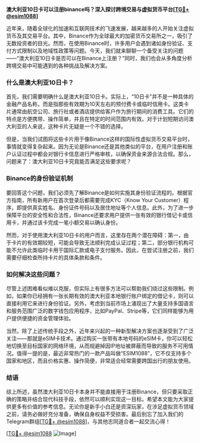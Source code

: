 **澳大利亚10日卡可以注册binance吗？深入探讨跨境交易与虚拟货币平台[[TG💪+ @esim1088](https://t.me/s/esim1088)]**

近年来，随着全球化的加速和互联网技术的飞速发展，越来越多的人开始关注虚拟货币及其交易平台。其中，Binance作为全球最大的加密货币交易所之一，吸引了无数投资者的目光。然而，在使用Binance时，许多用户会遇到诸如身份验证、支付方式限制以及地域性政策等问题。今天，我们就来聊聊一个备受关注的问题——“澳大利亚10日卡是否可以在Binance上注册？”同时，我们也会从多角度分析跨境交易中可能遇到的各种挑战及解决方案。

### 什么是澳大利亚10日卡？

首先，我们需要明确什么是澳大利亚10日卡。实际上，“10日卡”并不是一种具体的金融产品名称，而是指那些有效期为10天左右的预付费卡或临时信用卡。这类卡片通常由航空公司、旅行社或者酒店提供给客户作为旅行期间的消费工具。它们的特点是方便携带、操作简单，并且在特定的时间范围内有效。对于计划短期访问澳大利亚的人来说，这种卡片无疑是一个不错的选择。

但是，当我们试图将这些卡片用于像Binance这样的国际性虚拟货币交易平台时，事情就变得复杂起来。因为无论是Binance还是其他类似的平台，在用户注册和账户认证过程中都会对银行卡信息进行严格审核，以确保资金来源合法合规。那么，问题来了：澳大利亚10日卡究竟能否满足这些要求呢？

### Binance的身份验证机制

要回答这个问题，我们必须先了解Binance是如何实施其身份验证流程的。根据官方指南，所有新用户在首次登录后都需要完成KYC（Know Your Customer）程序，即提供真实姓名、身份证件号码以及居住地址等个人信息。此外，为了进一步保障平台的安全性和合法性，Binance还要求用户提供一张有效的银行借记卡或信用卡，并通过该卡完成一笔小额交易以确认身份。

然而，对于使用澳大利亚10日卡的用户而言，这里存在两个潜在障碍：第一，由于卡片的有效期较短，可能会导致无法顺利完成认证过程；第二，部分银行机构可能不允许此类临时卡用于国际汇款或电子支付服务。因此，在尝试注册之前，我们需要仔细检查所持卡片的具体条款和条件。

### 如何解决这些问题？

尽管上述困难看似难以克服，但实际上有很多方法可以帮助我们绕过这些限制。例如，如果你已经拥有一张长期有效的澳大利亚本地银行账户绑定的借记卡，则可以直接利用它来进行身份验证。另外，考虑到当前市场上涌现出了大量支持多国语言和服务范围广泛的数字钱包应用程序，比如PayPal、Stripe等，它们同样能够为用户提供便捷的资金管理体验。

当然，除了上述传统手段之外，近年来兴起的一种新型解决方案也逐渐受到了广泛关注——那就是eSIM卡技术。通过购买一张带有本地号码的eSIM卡，你可以轻松地切换至目标国家的网络环境，从而规避掉因IP地址被屏蔽而导致的服务不可用情况。值得一提的是，最近非常热门的一款产品叫做“ESIM1088”，它不仅支持多个国家和地区，而且价格实惠、操作简便，非常适合经常需要跨国出行的朋友使用。

### 结语

综上所述，虽然澳大利亚10日卡本身并不能直接用于注册Binance，但只要采取正确的策略并结合现代科技手段，依然可以顺利实现这一目标。希望本文能为大家提供更多有价值的参考信息。无论你是新手小白还是资深玩家，在涉足虚拟货币领域之前，请务必做好充分准备，确保自身权益不受损害。最后别忘了加入我们的Telegram群组[[TG💪+ @esim1088](https://t.me/s/esim1088)]，与其他志同道合者一起交流心得！

[[TG💪+ @esim1088](https://t.me/s/esim1088) ![Image](https://i.postimg.cc/4NQfJmqS/Snipaste-2025-05-13-00-14-12.png)]